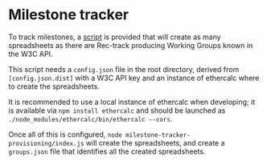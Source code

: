 # Milestone tracker

To track milestones, a [script](milestone-tracker-provisioning/index.js) is provided that will create as many spreadsheets as there are Rec-track producing Working Groups known in the W3C API.

This script needs a `config.json` file in the root directory, derived from `[config.json.dist]` with a W3C API key and an instance of ethercalc where to create the spreadsheets.

It is recommended to use a local instance of ethercalc when developing; it is available via `npm install ethercalc` and should be launched as `./node_modules/ethercalc/bin/ethercalc --cors`.

Once all of this is configured, `node milestone-tracker-provisioning/index.js` will create the spreadsheets, and create a `groups.json` file that identifies all the created spreadsheets.